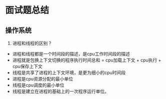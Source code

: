 # 面试题总结
## 操作系统
1. 进程和线程的区别？
- 进程和线程都是一个时间段的描述，是cpu工作时间段的描述
- 进程就是包换上下文切换的程序执行时间总和 = cpu加载上下文 + cpu执行 + cpu保存上下文
- 线程是共享了进程的上下文环境，是更为细小的cpu时间段
- 进程是cpu资源分配的最小单位
- 线程是cpu调度的最小单位
- 线程是建立在进程的基础上的一次程序运行单位。
